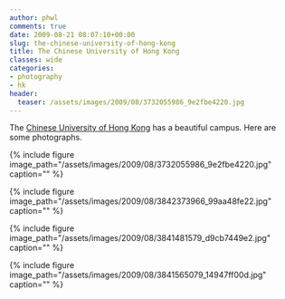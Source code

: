 ```yaml
---
author: phwl
comments: true
date: 2009-08-21 08:07:10+00:00
slug: the-chinese-university-of-hong-kong
title: The Chinese University of Hong Kong
classes: wide
categories:
- photography
- hk
header:
  teaser: /assets/images/2009/08/3732055986_9e2fbe4220.jpg
---
```


The [Chinese University of Hong Kong](http://www.cuhk.edu.hk) has a beautiful campus. Here are some photographs.

{% include figure image_path="/assets/images/2009/08/3732055986_9e2fbe4220.jpg" caption="" %}

{% include figure image_path="/assets/images/2009/08/3842373966_99aa48fe22.jpg" caption="" %}

{% include figure image_path="/assets/images/2009/08/3841481579_d9cb7449e2.jpg" caption="" %}

{% include figure image_path="/assets/images/2009/08/3841565079_14947ff00d.jpg" caption="" %}








